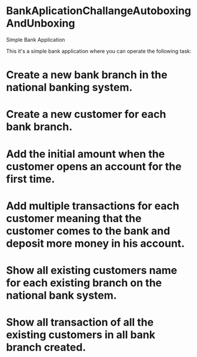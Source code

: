 # BankAplicationChallangeAutoboxingAndUnboxing
Simple Bank Application

This it's a simple bank application where you can operate the following task: 

#  Create a  new bank branch in the national banking system.
#  Create a new customer for each bank branch.
#  Add the initial amount when the customer opens an account for the first time.
#  Add multiple transactions for each customer meaning that the customer comes to the bank and deposit more money in his account.
#  Show all existing customers name for each existing branch on the national bank system.
#  Show all transaction of all the existing customers in all bank branch created.
